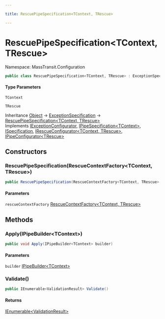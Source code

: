 ```yaml
---

title: RescuePipeSpecification<TContext, TRescue>

---
```


# RescuePipeSpecification\<TContext, TRescue\>

Namespace: MassTransit.Configuration

```csharp
public class RescuePipeSpecification<TContext, TRescue> : ExceptionSpecification, IExceptionConfigurator, IPipeSpecification<TContext>, ISpecification, IRescueConfigurator<TContext, TRescue>, IPipeConfigurator<TRescue>
```

#### Type Parameters

`TContext`<br/>

`TRescue`<br/>

Inheritance [Object](https://learn.microsoft.com/en-us/dotnet/api/system.object) → [ExceptionSpecification](../../masstransit-abstractions/masstransit-configuration/exceptionspecification) → [RescuePipeSpecification\<TContext, TRescue\>](../masstransit-configuration/rescuepipespecification-2)<br/>
Implements [IExceptionConfigurator](../../masstransit-abstractions/masstransit/iexceptionconfigurator), [IPipeSpecification\<TContext\>](../../masstransit-abstractions/masstransit-configuration/ipipespecification-1), [ISpecification](../../masstransit-abstractions/masstransit/ispecification), [IRescueConfigurator\<TContext, TRescue\>](../masstransit/irescueconfigurator-2), [IPipeConfigurator\<TRescue\>](../../masstransit-abstractions/masstransit/ipipeconfigurator-1)

## Constructors

### **RescuePipeSpecification(RescueContextFactory\<TContext, TRescue\>)**

```csharp
public RescuePipeSpecification(RescueContextFactory<TContext, TRescue> rescueContextFactory)
```

#### Parameters

`rescueContextFactory` [RescueContextFactory\<TContext, TRescue\>](../masstransit-middleware/rescuecontextfactory-2)<br/>

## Methods

### **Apply(IPipeBuilder\<TContext\>)**

```csharp
public void Apply(IPipeBuilder<TContext> builder)
```

#### Parameters

`builder` [IPipeBuilder\<TContext\>](../../masstransit-abstractions/masstransit-configuration/ipipebuilder-1)<br/>

### **Validate()**

```csharp
public IEnumerable<ValidationResult> Validate()
```

#### Returns

[IEnumerable\<ValidationResult\>](https://learn.microsoft.com/en-us/dotnet/api/system.collections.generic.ienumerable-1)<br/>
